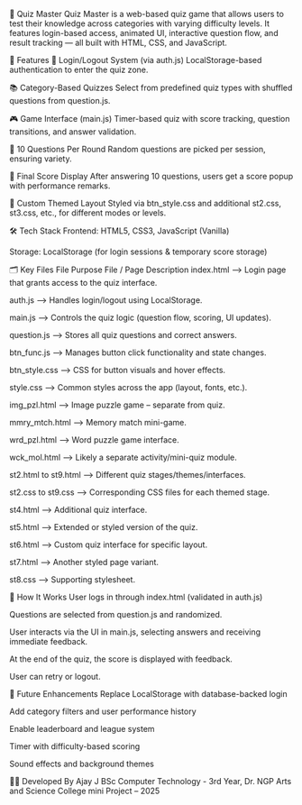 🧠 Quiz Master
Quiz Master is a web-based quiz game that allows users to test their knowledge across categories with varying difficulty levels. It features login-based access, animated UI, interactive question flow, and result tracking — all built with HTML, CSS, and JavaScript.

🌟 Features
🔐 Login/Logout System (via auth.js)
LocalStorage-based authentication to enter the quiz zone.

📚 Category-Based Quizzes
Select from predefined quiz types with shuffled questions from question.js.

🎮 Game Interface (main.js)
Timer-based quiz with score tracking, question transitions, and answer validation.

🧠 10 Questions Per Round
Random questions are picked per session, ensuring variety.

🏁 Final Score Display
After answering 10 questions, users get a score popup with performance remarks.

🎨 Custom Themed Layout
Styled via btn_style.css and additional st2.css, st3.css, etc., for different modes or levels.

🛠️ Tech Stack
Frontend: HTML5, CSS3, JavaScript (Vanilla)

Storage: LocalStorage (for login sessions & temporary score storage)

🗂️ Key Files
File	Purpose
File / Page	Description
index.html -->	Login page that grants access to the quiz interface.

auth.js -->	Handles login/logout using LocalStorage.

main.js -->	Controls the quiz logic (question flow, scoring, UI updates).

question.js -->	Stores all quiz questions and correct answers.

btn_func.js -->	Manages button click functionality and state changes.

btn_style.css -->	CSS for button visuals and hover effects.

style.css -->	Common styles across the app (layout, fonts, etc.).

img_pzl.html -->	Image puzzle game – separate from quiz.

mmry_mtch.html -->	Memory match mini-game.

wrd_pzl.html -->	Word puzzle game interface.

wck_mol.html -->	Likely a separate activity/mini-quiz module.

st2.html to st9.html -->	Different quiz stages/themes/interfaces.

st2.css to st9.css -->	Corresponding CSS files for each themed stage.

st4.html  -->	Additional quiz interface.

st5.html -->	Extended or styled version of the quiz.

st6.html -->	Custom quiz interface for specific layout.

st7.html -->	Another styled page variant.

st8.css -->	Supporting stylesheet.

🔁 How It Works
User logs in through index.html (validated in auth.js)

Questions are selected from question.js and randomized.

User interacts via the UI in main.js, selecting answers and receiving immediate feedback.

At the end of the quiz, the score is displayed with feedback.

User can retry or logout.

🧪 Future Enhancements
Replace LocalStorage with database-backed login

Add category filters and user performance history

Enable leaderboard and league system

Timer with difficulty-based scoring

Sound effects and background themes

👨‍💻 Developed By
Ajay J
BSc Computer Technology - 3rd Year,
Dr. NGP Arts and Science College
mini Project – 2025
